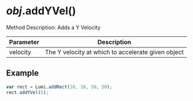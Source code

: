 # _obj_.addYVel()

Method Description: Adds a Y Velocity

| Parameter | Description                                        |
| --------- | -------------------------------------------------- |
| velocity  | The Y velocity at which to accelerate given object |

## Example

```JavaScript
var rect = Lumi.addRect(10, 10, 50, 50);
rect.addYVel(5);
```